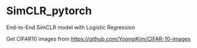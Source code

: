 # SimCLR_pytorch
End-to-End SimCLR model with Logistic Regression

Get CIFAR10 images from https://github.com/YoongiKim/CIFAR-10-images

